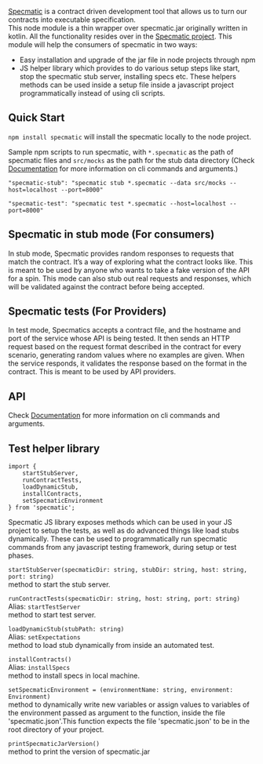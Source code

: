 [Specmatic](https://specmatic.in/) is a contract driven development tool that allows us to turn our contracts into executable specification. <br />
This node module is a thin wrapper over specmatic.jar originally written in kotlin. All the functionality resides over in the [Specmatic project](https://github.com/znsio/specmatic). This module will help the consumers of specmatic in two ways:
* Easy installation and upgrade of the jar file in node projects through npm
* JS helper library which provides to do various setup steps like start, stop the specmatic stub server, installing specs etc. These helpers methods can be used inside a setup file inside a javascript project programmatically instead of using cli scripts. 

## Quick Start
`npm install specmatic`  will install the specmatic locally to the node project.

Sample npm scripts to run specmatic, with `*.specmatic` as the path of specmatic files and `src/mocks` as the path for the stub data directory (Check [Documentation](https://specmatic.in/documentation.html) for more information on cli commands and arguments.)

`"specmatic-stub": "specmatic stub *.specmatic --data src/mocks --host=localhost --port=8000"`

`"specmatic-test": "specmatic test *.specmatic --host=localhost --port=8000"`

## Specmatic in stub mode (For consumers)

In stub mode, Specmatic provides random responses to requests that match the contract. It’s a way of exploring what the contract looks like.
This is meant to be used by anyone who wants to take a fake version of the API for a spin.
This mode can also stub out real requests and responses, which will be validated against the contract before being accepted.

## Specmatic tests (For Providers)

In test mode, Specmatics accepts a contract file, and the hostname and port of the service whose API is being tested. It then sends an HTTP request based on the request format described in the contract for every scenario, generating random values where no examples are given. When the service responds, it validates the response based on the format in the contract.
This is meant to be used by API providers.

## API

Check [Documentation](https://specmatic.in/documentation.html) for more information on cli commands and arguments.

## Test helper library

```
import { 
    startStubServer,
    runContractTests, 
    loadDynamicStub, 
    installContracts,
    setSpecmaticEnvironment
} from 'specmatic';
```

Specmatic JS library exposes methods which can be used in your JS project to setup the tests, as well as do advanced things like load stubs dynamically. These can be used to programmatically run specmatic commands from any javascript testing framework, during setup or test phases.

`startStubServer(specmaticDir: string, stubDir: string, host: string, port: string)` <br />
method to start the stub server.

`runContractTests(specmaticDir: string, host: string, port: string)` <br />
Alias: `startTestServer` <br />
method to start test server.

`loadDynamicStub(stubPath: string)` <br />
Alias: `setExpectations` <br />
method to load stub dynamically from inside an automated test.

`installContracts()` <br />
Alias: `installSpecs` <br />
method to install specs in local machine.

`setSpecmaticEnvironment = (environmentName: string, environment: Environment) ` <br />
method to dynamically write new variables or assign values to variables of the environment passed as argument to the function, inside the file 'specmatic.json'.This function expects the file 'specmatic.json' to be in the root directory of your project.

`printSpecmaticJarVersion()` <br />
method to print the version of specmatic.jar